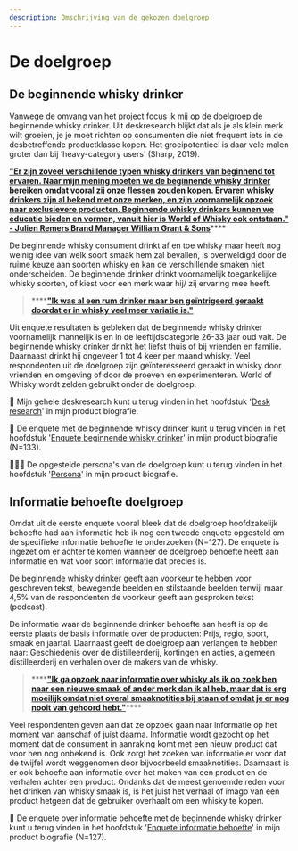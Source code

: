 ```yaml
---
description: Omschrijving van de gekozen doelgroep.
---
```


# De doelgroep

## **De beginnende whisky drinker** 

Vanwege de omvang van het project focus ik mij op de doelgroep de beginnende whisky drinker. Uit deskresearch blijkt dat als je als klein merk wilt groeien, je je moet richten op consumenten die niet frequent iets in de desbetreffende productklasse kopen. Het groeipotentieel is daar vele malen groter dan bij ‘heavy-category users’ \(Sharp, 2019\). 

[**"Er zijn zoveel verschillende typen whisky drinkers van beginnend tot ervaren. Naar mijn mening moeten we de beginnende whisky drinker bereiken omdat vooral zij onze flessen zouden kopen. Ervaren whisky drinkers zijn al bekend met onze merken, en zijn voornamelijk opzoek naar exclusievere producten. Beginnende whisky drinkers kunnen we educatie bieden en vormen, vanuit hier is World of Whisky ook ontstaan." - Julien Remers Brand Manager William Grant & Sons**](https://app.gitbook.com/@shelly-stoop/s/world-of-whisky/design-brief-en-planning/1.4-onderzoeksmethoden/gesprekken)\*\*\*\*

De beginnende whisky consument drinkt af en toe whisky maar heeft nog weinig idee van welk soort smaak hem zal bevallen, is overweldigd door de ruime keuze aan soorten whisky en kan de verschillende smaken niet onderscheiden. De beginnende drinker drinkt voornamelijk toegankelijke whisky soorten, of kiest voor een merk waar hij/ zij ervaring mee heeft. 

> \*\*\*\*[**"Ik was al een rum drinker maar ben geïntrigeerd geraakt doordat er in whisky veel meer variatie is."**](https://app.gitbook.com/@shelly-stoop/s/world-of-whisky/design-brief-en-planning/1.4-onderzoeksmethoden/enquete/enquete-resultaten-beginnende-whisky-drinker)

Uit enquete resultaten is gebleken dat de beginnende whisky drinker voornamelijk mannelijk is en in de leeftijdscategorie 26-33 jaar oud valt. De beginnende whisky drinker drinkt het liefst thuis of bij vrienden en familie. Daarnaast drinkt hij ongeveer 1 tot 4 keer per maand whisky. Veel respondenten uit de doelgroep zijn geïnteresseerd geraakt in whisky door vrienden en omgeving of door de proeven en experimenteren. World of Whisky wordt zelden gebruikt onder de doelgroep.

🔎 Mijn gehele deskresearch kunt u terug vinden in het hoofdstuk '[Desk research](https://app.gitbook.com/@shelly-stoop/s/world-of-whisky/design-brief-en-planning/1.4-onderzoeksmethoden/1.4-trend-analyse)' in mijn product biografie. 

📝 De enquete met de beginnende whisky drinker kunt u terug vinden in het hoofdstuk '[Enquete beginnende whisky drinker](https://app.gitbook.com/@shelly-stoop/s/world-of-whisky/design-brief-en-planning/1.4-onderzoeksmethoden/enquete/enquete-resultaten-beginnende-whisky-drinker)' in mijn product biografie \(N=133\).   
  
💁🏼‍♂️ De opgestelde persona's van de doelgroep kunt u terug vinden in het hoofdstuk '[Persona](https://app.gitbook.com/@shelly-stoop/s/world-of-whisky/design-brief-en-planning/1.4-onderzoeksmethoden/1.8-persona)' in mijn product biografie. 

## **Informatie behoefte doelgroep**

Omdat uit de eerste enquete vooral bleek dat de doelgroep hoofdzakelijk behoefte had aan informatie heb ik nog een tweede enquete opgesteld om de specifieke informatie behoefte te onderzoeken \(N=127\). De enquete is ingezet om er achter te komen wanneer de doelgroep behoefte heeft aan informatie en wat voor soort informatie dat precies is. 

De beginnende whisky drinker geeft aan voorkeur te hebben voor geschreven tekst, bewegende beelden en stilstaande beelden terwijl maar 4,5% van de respondenten de voorkeur geeft aan gesproken tekst \(podcast\). 

De informatie waar de beginnende drinker behoefte aan heeft is op de eerste plaats de basis informatie over de producten: Prijs, regio, soort, smaak en jaartal. Daarnaast geeft de doelgroep aan verlangen te hebben naar: Geschiedenis over de distilleerderij, kortingen en acties, algemeen distilleerderij en verhalen over de makers van de whisky. 

> \*\*\*\*[**"Ik ga opzoek naar informatie over whisky als ik op zoek ben naar een nieuwe smaak of ander merk dan ik al heb, maar dat is erg moeilijk omdat niet overal smaaknotities bij staan of omdat je er nog nooit van gehoord hebt."**](https://app.gitbook.com/@shelly-stoop/s/world-of-whisky/fase-2-creeren/enquete-informatie-behoefte)\*\*\*\*

Veel respondenten geven aan dat ze opzoek gaan naar informatie op het moment van aanschaf of juist daarna. Informatie wordt gezocht op het moment dat de consument in aanraking komt met een nieuw product dat voor hen nog onbekend is. Ook zorgt het zoeken van informatie er voor dat de twijfel wordt weggenomen door bijvoorbeeld smaaknotities. Daarnaast is er ook behoefte aan informatie over het maken van een product en de verhalen achter een product. Ondanks dat de meest genoemde reden voor het drinken van whisky smaak is, is het juist het verhaal of imago van een product hetgeen dat de gebruiker overhaalt om een whisky te kopen.  

📝 De enquete over informatie behoefte met de beginnende whisky drinker kunt u terug vinden in het hoofdstuk '[Enquete informatie behoefte](https://app.gitbook.com/@shelly-stoop/s/world-of-whisky/fase-2-creeren/enquete-informatie-behoefte)' in mijn product biografie \(N=127\). 




